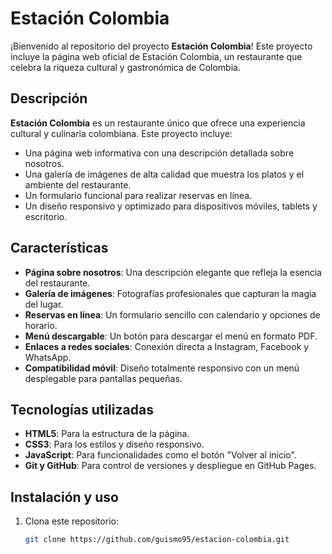 # Estación Colombia

¡Bienvenido al repositorio del proyecto **Estación Colombia**! Este proyecto incluye la página web oficial de Estación Colombia, un restaurante que celebra la riqueza cultural y gastronómica de Colombia.

## Descripción

**Estación Colombia** es un restaurante único que ofrece una experiencia cultural y culinaria colombiana. Este proyecto incluye:
- Una página web informativa con una descripción detallada sobre nosotros.
- Una galería de imágenes de alta calidad que muestra los platos y el ambiente del restaurante.
- Un formulario funcional para realizar reservas en línea.
- Un diseño responsivo y optimizado para dispositivos móviles, tablets y escritorio.

## Características

- **Página sobre nosotros**: Una descripción elegante que refleja la esencia del restaurante.
- **Galería de imágenes**: Fotografías profesionales que capturan la magia del lugar.
- **Reservas en línea**: Un formulario sencillo con calendario y opciones de horario.
- **Menú descargable**: Un botón para descargar el menú en formato PDF.
- **Enlaces a redes sociales**: Conexión directa a Instagram, Facebook y WhatsApp.
- **Compatibilidad móvil**: Diseño totalmente responsivo con un menú desplegable para pantallas pequeñas.

## Tecnologías utilizadas

- **HTML5**: Para la estructura de la página.
- **CSS3**: Para los estilos y diseño responsivo.
- **JavaScript**: Para funcionalidades como el botón "Volver al inicio".
- **Git y GitHub**: Para control de versiones y despliegue en GitHub Pages.

## Instalación y uso

1. Clona este repositorio:
   ```bash
   git clone https://github.com/guismo95/estacion-colombia.git
